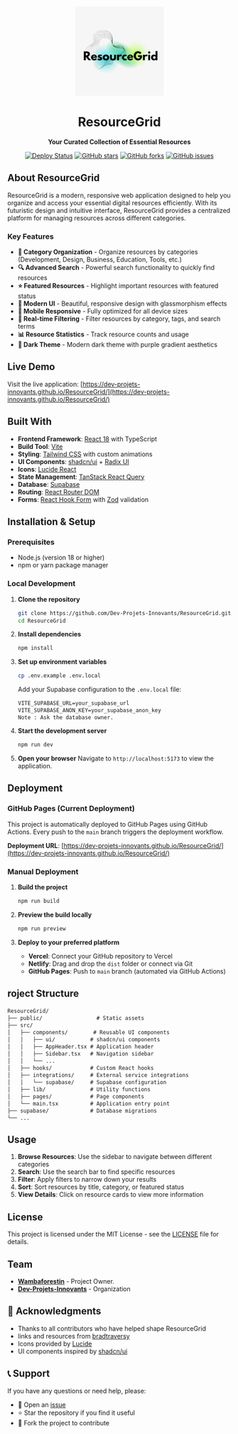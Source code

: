 <div align="center">
  <img src="public/lovable-uploads/150687de-df3b-4fd9-8c8e-0ac78ba08488.png" alt="ResourceGrid Logo" width="200">
  
  # ResourceGrid
  
  **Your Curated Collection of Essential Resources**
  
  [![Deploy Status](https://github.com/Dev-Projets-Innovants/ResourceGrid/actions/workflows/deploy.yml/badge.svg)](https://github.com/Dev-Projets-Innovants/ResourceGrid/actions/workflows/deploy.yml)
  [![GitHub stars](https://img.shields.io/github/stars/Dev-Projets-Innovants/ResourceGrid?style=social)](https://github.com/Dev-Projets-Innovants/ResourceGrid/stargazers)
  [![GitHub forks](https://img.shields.io/github/forks/Dev-Projets-Innovants/ResourceGrid?style=social)](https://github.com/Dev-Projets-Innovants/ResourceGrid/network/members)
  [![GitHub issues](https://img.shields.io/github/issues/Dev-Projets-Innovants/ResourceGrid)](https://github.com/Dev-Projets-Innovants/ResourceGrid/issues)
  
</div>

## About ResourceGrid

ResourceGrid is a modern, responsive web application designed to help you organize and access your essential digital resources efficiently. With its futuristic design and intuitive interface, ResourceGrid provides a centralized platform for managing resources across different categories.

### Key Features

- **📂 Category Organization** - Organize resources by categories (Development, Design, Business, Education, Tools, etc.)
- **🔍 Advanced Search** - Powerful search functionality to quickly find resources
- **⭐ Featured Resources** - Highlight important resources with featured status
- **🎨 Modern UI** - Beautiful, responsive design with glassmorphism effects
- **📱 Mobile Responsive** - Fully optimized for all device sizes
- **🔄 Real-time Filtering** - Filter resources by category, tags, and search terms
- **📊 Resource Statistics** - Track resource counts and usage
- **🌙 Dark Theme** - Modern dark theme with purple gradient aesthetics

## Live Demo

Visit the live application: [https://dev-projets-innovants.github.io/ResourceGrid/](https://dev-projets-innovants.github.io/ResourceGrid/)

## Built With

- **Frontend Framework**: [React 18](https://reactjs.org/) with TypeScript
- **Build Tool**: [Vite](https://vitejs.dev/)
- **Styling**: [Tailwind CSS](https://tailwindcss.com/) with custom animations
- **UI Components**: [shadcn/ui](https://ui.shadcn.com/) + [Radix UI](https://www.radix-ui.com/)
- **Icons**: [Lucide React](https://lucide.dev/)
- **State Management**: [TanStack React Query](https://tanstack.com/query/latest)
- **Database**: [Supabase](https://supabase.com/)
- **Routing**: [React Router DOM](https://reactrouter.com/)
- **Forms**: [React Hook Form](https://react-hook-form.com/) with [Zod](https://zod.dev/) validation

## Installation & Setup

### Prerequisites

- Node.js (version 18 or higher)
- npm or yarn package manager

### Local Development

1. **Clone the repository**
   ```bash
   git clone https://github.com/Dev-Projets-Innovants/ResourceGrid.git
   cd ResourceGrid
   ```

2. **Install dependencies**
   ```bash
   npm install
   ```

3. **Set up environment variables**
   ```bash
   cp .env.example .env.local
   ```
   Add your Supabase configuration to the `.env.local` file:
   ```env
   VITE_SUPABASE_URL=your_supabase_url
   VITE_SUPABASE_ANON_KEY=your_supabase_anon_key
   Note : Ask the database owner.
   ```

4. **Start the development server**
   ```bash
   npm run dev
   ```

5. **Open your browser**
   Navigate to `http://localhost:5173` to view the application.

## Deployment

### GitHub Pages (Current Deployment)

This project is automatically deployed to GitHub Pages using GitHub Actions. Every push to the `main` branch triggers the deployment workflow.

**Deployment URL**: [https://dev-projets-innovants.github.io/ResourceGrid/](https://dev-projets-innovants.github.io/ResourceGrid/)

### Manual Deployment

1. **Build the project**
   ```bash
   npm run build
   ```

2. **Preview the build locally**
   ```bash
   npm run preview
   ```

3. **Deploy to your preferred platform**
   - **Vercel**: Connect your GitHub repository to Vercel
   - **Netlify**: Drag and drop the `dist` folder or connect via Git
   - **GitHub Pages**: Push to `main` branch (automated via GitHub Actions)

## roject Structure

```
ResourceGrid/
├── public/                 # Static assets
├── src/
│   ├── components/        # Reusable UI components
│   │   ├── ui/           # shadcn/ui components
│   │   ├── AppHeader.tsx # Application header
│   │   ├── Sidebar.tsx   # Navigation sidebar
│   │   └── ...
│   ├── hooks/            # Custom React hooks
│   ├── integrations/     # External service integrations
│   │   └── supabase/     # Supabase configuration
│   ├── lib/              # Utility functions
│   ├── pages/            # Page components
│   └── main.tsx          # Application entry point
├── supabase/             # Database migrations
└── ...
```

## Usage

1. **Browse Resources**: Use the sidebar to navigate between different categories
2. **Search**: Use the search bar to find specific resources
3. **Filter**: Apply filters to narrow down your results
4. **Sort**: Sort resources by title, category, or featured status
5. **View Details**: Click on resource cards to view more information

## License

This project is licensed under the MIT License - see the [LICENSE](LICENSE) file for details.

## Team

- **[Wambaforestin](https://github.com/Wambaforestin)** - Project Owner.
- **[Dev-Projets-Innovants](https://github.com/Dev-Projets-Innovants)** - Organization

## 🙏 Acknowledgments

- Thanks to all contributors who have helped shape ResourceGrid
- links and resources from [bradtraversy](https://github.com/bradtraversy/design-resources-for-developers)
- Icons provided by [Lucide](https://lucide.dev/)
- UI components inspired by [shadcn/ui](https://ui.shadcn.com/)

## 📞 Support

If you have any questions or need help, please:

- 📧 Open an [issue](https://github.com/Dev-Projets-Innovants/ResourceGrid/issues)
- ⭐ Star the repository if you find it useful
- 🍴 Fork the project to contribute
